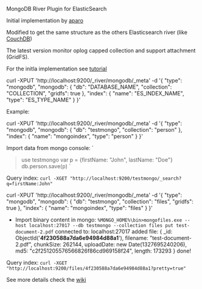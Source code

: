 MongoDB River Plugin for ElasticSearch

Initial implementation by [aparo](https://github.com/aparo)

Modified to get the same structure as the others Elasticsearch river (like [CouchDB](http://www.elasticsearch.org/blog/2010/09/28/the_river_searchable_couchdb.html))

The latest version monitor oplog capped collection and support attachment (GridFS).

For the initla implementation see [tutorial](http://www.matt-reid.co.uk/blog_post.php?id=68#&slider1=4)

curl -XPUT 'http://localhost:9200/_river/mongodb/_meta' -d '{
	"type": "mongodb", 
	"mongodb": { 
		"db": "DATABASE_NAME", 
		"collection": "COLLECTION", 
		"gridfs": true
	}, 
	"index": { 
		"name": "ES_INDEX_NAME", 
		"type": "ES_TYPE_NAME" 
	}
}'

Example:

curl -XPUT 'http://localhost:9200/_river/mongodb/_meta' -d '{ 
	"type": "mongodb", 
	"mongodb": { 
		"db": "testmongo", 
		"collection": "person"
	}, 
	"index": {
		"name": "mongoindex", 
		"type": "person" 
	}
}'

Import data from mongo console:
`
> use testmongo
> var p = {firstName: "John", lastName: "Doe"}
> db.person.save(p)
`

Query index:
`curl -XGET "http://localhost:9200/testmongo/_search?q=firstName:John"`

curl -XPUT 'http://localhost:9200/_river/mongodb/_meta' -d '{ 
	"type": "mongodb", 
	"mongodb": { 
		"db": "testmongo", 
		"collection": "files", 
		"gridfs": true 
	}, 
	"index": {
		"name": "mongoindex", 
		"type": "files" 
	}
}'

- Import binary content in mongo:
`%MONGO_HOME%\bin>mongofiles.exe --host localhost:27017 --db testmongo --collection files put test-document-2.pdf`
connected to: localhost:27017
added file: { _id: ObjectId('**4f230588a7da6e94984d88a1**'), filename: "test-document-2.pdf", chunkSize: 262144, uploadDate: new Date(1327695240206), md5: "c2f251205576566826f86cd969158f24", length: 173293 }
done!

Query index:
`curl -XGET "http://localhost:9200/files/4f230588a7da6e94984d88a1?pretty=true"`

See more details check the [wiki](https://github.com/richardwilly98/elasticsearch-river-mongodb/wiki)

